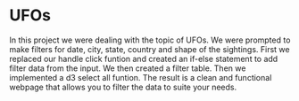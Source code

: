 # UFOs
In this project we were dealing with the topic of UFOs. We were prompted to make filters for date, city, state, country and shape of the sightings. First we replaced our handle click funtion and created an if-else statement to add filter data from the input. We then created a filter table. Then we implemented a d3 select all funtion. The result is a clean and functional webpage that allows you to filter the data to suite your needs.
